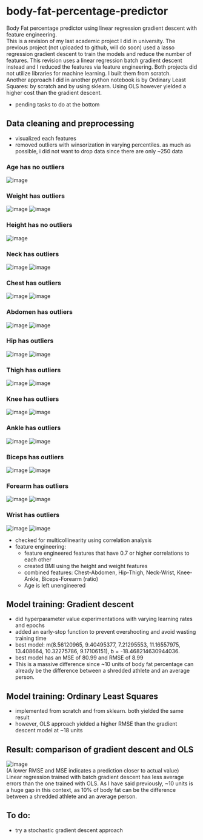 # body-fat-percentage-predictor
Body Fat percentage predictor using linear regression gradient descent with feature engineering.  
This is a revision of my last academic project I did in university. The previous project (not uploaded to github, will do soon) used a lasso regression gradient descent to train the models and reduce the number of features. This revision uses a linear regression batch gradient descent instead and I reduced the features via feature engineering. Both projects did not utilize libraries for machine learning. I built them from scratch.  
Another approach I did in another python notebook is by Ordinary Least Squares: by scratch and by using sklearn. Using OLS however yielded a higher cost than the gradient descent.  
- pending tasks to do at the bottom  

## Data cleaning and preprocessing
- visualized each features
- removed outliers with winsorization in varying percentiles. as much as possible, i did not want to drop data since there are only ~250 data  

### Age has no outliers
![image](https://github.com/arceldizon28/body-fat-percentage-predictor/assets/148745972/374dda18-361e-4d7a-8c8b-721be186e2cf)
### Weight has outliers
![image](https://github.com/arceldizon28/body-fat-percentage-predictor/assets/148745972/7e144507-232a-4d67-84e9-594c36e8f3e5)
![image](https://github.com/arceldizon28/body-fat-percentage-predictor/assets/148745972/9ad21a46-74e1-40c5-b2dd-78323aa7b253)
### Height has no outliers
![image](https://github.com/arceldizon28/body-fat-percentage-predictor/assets/148745972/d2eea896-7585-4cd0-8aad-05142f93d5d4)
### Neck has outliers
![image](https://github.com/arceldizon28/body-fat-percentage-predictor/assets/148745972/dcd01ec4-97e3-4a95-b0da-2112f7c2402b)
![image](https://github.com/arceldizon28/body-fat-percentage-predictor/assets/148745972/1573a8f3-22e3-4c94-bf41-773e0b7484b9)
### Chest has outliers
![image](https://github.com/arceldizon28/body-fat-percentage-predictor/assets/148745972/8d0d7cb0-0363-43ef-be24-8e9038cab651)
![image](https://github.com/arceldizon28/body-fat-percentage-predictor/assets/148745972/bd732536-3e22-4358-b1df-74e9bc678d06)
### Abdomen has outliers
![image](https://github.com/arceldizon28/body-fat-percentage-predictor/assets/148745972/adfe1921-048d-4367-a08e-a97372707cd2)
![image](https://github.com/arceldizon28/body-fat-percentage-predictor/assets/148745972/fdf4b7ec-aefc-4c66-b58e-6f6bb59ddf25)
### Hip has outliers
![image](https://github.com/arceldizon28/body-fat-percentage-predictor/assets/148745972/63b75f6e-74a2-4a6d-8afc-2eedc0c4c421)
![image](https://github.com/arceldizon28/body-fat-percentage-predictor/assets/148745972/9168e0fe-2b3e-4764-9b05-16f4f9a334d5)
### Thigh has outliers
![image](https://github.com/arceldizon28/body-fat-percentage-predictor/assets/148745972/02e9d17d-4464-45b5-9256-e4c3a1b611bb)
![image](https://github.com/arceldizon28/body-fat-percentage-predictor/assets/148745972/a708ff64-7ab5-48ed-b86b-5b8daee82c1f)
### Knee has outliers
![image](https://github.com/arceldizon28/body-fat-percentage-predictor/assets/148745972/2d3d3a55-51c6-40a8-b4c3-834dd955948c)
![image](https://github.com/arceldizon28/body-fat-percentage-predictor/assets/148745972/7dd992cb-d3ef-49ee-aa67-63c2ba1104e7)
### Ankle has outliers
![image](https://github.com/arceldizon28/body-fat-percentage-predictor/assets/148745972/4e44aa22-fcdb-45f7-a687-184d9d8fe3a9)
![image](https://github.com/arceldizon28/body-fat-percentage-predictor/assets/148745972/ffd4661a-8e9d-4b1f-a4c1-84f63a888503)
### Biceps has outliers
![image](https://github.com/arceldizon28/body-fat-percentage-predictor/assets/148745972/ad36f92e-255f-436b-8499-cf3fbc8c9110)
![image](https://github.com/arceldizon28/body-fat-percentage-predictor/assets/148745972/bf3b4b90-ad6f-42ea-a99f-73d00022951e)
### Forearm has outliers
![image](https://github.com/arceldizon28/body-fat-percentage-predictor/assets/148745972/284bbefe-739c-4986-9956-42aa87b28fe1)
![image](https://github.com/arceldizon28/body-fat-percentage-predictor/assets/148745972/30b2cc70-de5f-4bbd-83e8-c7a9439fed3a)
### Wrist has outliers
![image](https://github.com/arceldizon28/body-fat-percentage-predictor/assets/148745972/ed4d7a45-fa2b-4ff4-b2c9-62a8012e4c3d)
![image](https://github.com/arceldizon28/body-fat-percentage-predictor/assets/148745972/4305733f-4443-4cc7-8d29-5bed7e70c67f)


  
- checked for multicollinearity using correlation analysis
- feature engineering:
  - feature engineered features that have 0.7 or higher correlations to each other
  - created BMI using the height and weight features
  - combined features: Chest-Abdomen, Hip-Thigh, Neck-Wrist, Knee-Ankle, Biceps-Forearm (ratio)
  - Age is left unengineered
 
## Model training: Gradient descent
- did hyperparameter value experimentations with varying learning rates and epochs
- added an early-stop function to prevent overshooting and avoid wasting training time
- best model: m(8.56120965, 9.40495377, 7.21295553, 11.16557975, 13.408664, 10.32275786, 9.17106151), b = -18.468214630944036.
- best model has an MSE of 80.99 and RMSE of 8.99
- This is a massive difference since ~10 units of body fat percentage can already be the difference between a shredded athlete and an average person.

## Model training: Ordinary Least Squares
- implemented from scratch and from sklearn. both yielded the same result
- however, OLS approach yielded a higher RMSE than the gradient descent model at ~18 units

## Result: comparison of gradient descent and OLS
![image](https://github.com/arceldizon28/body-fat-percentage-predictor/assets/148745972/ed06f2e7-3c9a-4a63-86a9-563f754a71ee)  
(A lower RMSE and MSE indicates a prediction closer to actual value)  
Linear regression trained with batch gradient descent has less average errors than the one trained with OLS. As I have said previously, ~10 units is a huge gap in this context, as 10% of body fat can be the difference between a shredded athlete and an average person.

## To do:
- try a stochastic gradient descent approach
